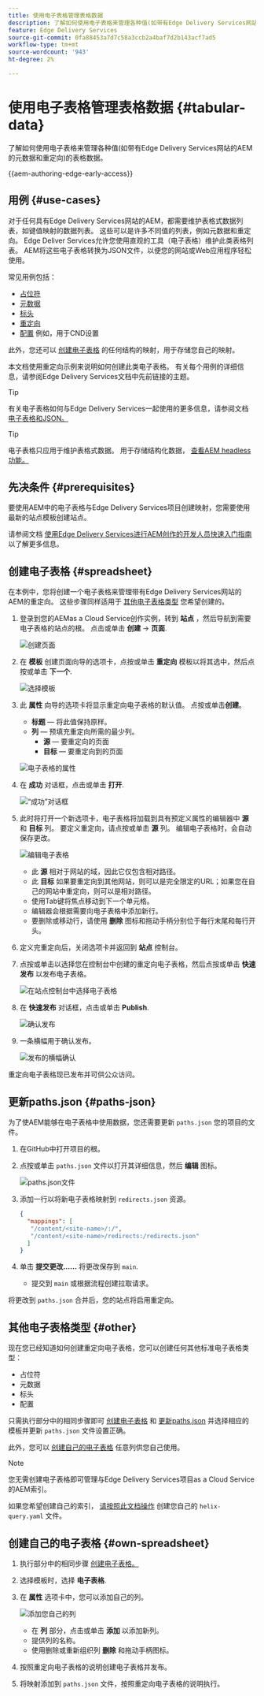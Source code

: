```yaml
---
title: 使用电子表格管理表格数据
description: 了解如何使用电子表格来管理各种值(如带有Edge Delivery Services网站的AEM的元数据和重定向)的表格数据。
feature: Edge Delivery Services
source-git-commit: 0fa88453a7d7c58a3ccb2a4baf7d2b143acf7ad5
workflow-type: tm+mt
source-wordcount: '943'
ht-degree: 2%

---
```



# 使用电子表格管理表格数据 {#tabular-data}

了解如何使用电子表格来管理各种值(如带有Edge Delivery Services网站的AEM的元数据和重定向)的表格数据。

{{aem-authoring-edge-early-access}}

## 用例 {#use-cases}

对于任何具有Edge Delivery Services网站的AEM，都需要维护表格式数据列表，如键值映射的数据列表。 这些可以是许多不同值的列表，例如元数据和重定向。 Edge Deliver Services允许您使用直观的工具（电子表格）维护此类表格列表。 AEM将这些电子表格转换为JSON文件，以便您的网站或Web应用程序轻松使用。

常见用例包括：

* [占位符](/help/edge/docs/placeholders.md)
* [元数据](/help/edge/docs/bulk-metadata.md)
* [标头](/help/edge/docs/custom-headers.md)
* [重定向](/help/edge/docs/redirects.md)
* [配置](/help/edge/docs/setup-byo-cdn-push-invalidation.md) 例如，用于CND设置

此外，您还可以 [创建电子表格](#own-spreadsheet) 的任何结构的映射，用于存储您自己的映射。

本文档使用重定向示例来说明如何创建此类电子表格。 有关每个用例的详细信息，请参阅Edge Delivery Services文档中先前链接的主题。

>[!TIP]
>
>有关电子表格如何与Edge Delivery Services一起使用的更多信息，请参阅文档 [电子表格和JSON。](/help/edge/developer/spreadsheets.md)

>[!TIP]
>
>电子表格只应用于维护表格式数据。 用于存储结构化数据， [查看AEM headless功能。](/help/headless/introduction.md)

## 先决条件 {#prerequisites}

要使用AEM中的电子表格与Edge Delivery Services项目创建映射，您需要使用最新的站点模板创建站点。

请参阅文档 [使用Edge Delivery Services进行AEM创作的开发人员快速入门指南](/help/edge/edge-dev-getting-started.md) 以了解更多信息。

## 创建电子表格 {#spreadsheet}

在本例中，您将创建一个电子表格来管理带有Edge Delivery Services网站的AEM的重定向。 这些步骤同样适用于 [其他电子表格类型](#other) 您希望创建的。

1. 登录到您的AEMas a Cloud Service创作实例，转到 **站点** ，然后导航到需要电子表格的站点的根。 点击或单击 **创建** -> **页面**.

   ![创建页面](assets/tabular-data/tabular-data-create-page.png)

1. 在 **模板** 创建页面向导的选项卡，点按或单击 **重定向** 模板以将其选中，然后点按或单击 **下一个**.

   ![选择模板](assets/tabular-data/tabular-data-create-page-teamplate-redirects.png)

1. 此 **属性** 向导的选项卡将显示重定向电子表格的默认值。 点按或单击&#x200B;**创建**。

   * **标题**  — 将此值保持原样。
   * **列**  — 预填充重定向所需的最少列。
      * **源**  — 要重定向的页面
      * **目标**  — 要重定向到的页面

   ![电子表格的属性](assets/tabular-data/tabular-data-create-page-properties-redirects.png)

1. 在 **成功** 对话框，点击或单击 **打开**.

   ![“成功”对话框](assets/tabular-data/tabular-data-success.png)

1. 此时将打开一个新选项卡，电子表格将加载到具有预定义属性的编辑器中 **源** 和 **目标** 列。 要定义重定向，请点按或单击 **源** 列。 编辑电子表格时，会自动保存更改。

   ![编辑电子表格](assets/tabular-data/tabular-data-edit-redirects.png)

   * 此 **源** 相对于网站的域，因此它仅包含相对路径。
   * 此 **目标** 如果要重定向到其他网站，则可以是完全限定的URL；如果您在自己的网站中重定向，则可以是相对路径。
   * 使用Tab键将焦点移动到下一个单元格。
   * 编辑器会根据需要向电子表格中添加新行。
   * 要删除或移动行，请使用 **删除** 图标和拖动手柄分别位于每行末尾和每行开头。

1. 定义完重定向后，关闭选项卡并返回到 **站点** 控制台。

1. 点按或单击以选择您在控制台中创建的重定向电子表格，然后点按或单击 **快速发布** 以发布电子表格。

   ![在站点控制台中选择电子表格](assets/tabular-data/tabular-data-select-publish.png)

1. 在 **快速发布** 对话框，点击或单击 **Publish**.

   ![确认发布](assets/tabular-data/tabular-data-quick-publish.png)

1. 一条横幅用于确认发布。

   ![发布的横幅确认](assets/tabular-data/tabular-data-publish-banner.png)

重定向电子表格现已发布并可供公众访问。

## 更新paths.json {#paths-json}

为了使AEM能够在电子表格中使用数据，您还需要更新 `paths.json` 您的项目的文件。

1. 在GitHub中打开项目的根。

1. 点按或单击 `paths.json` 文件以打开其详细信息，然后 **编辑** 图标。

   ![paths.json文件](assets/tabular-data/tabular-data-paths-json.png)

1. 添加一行以将新电子表格映射到 `redirects.json` 资源。

   ```json
   {
     "mappings": [
      "/content/<site-name>/:/",
      "/content/<site-name>/redirects:/redirects.json"
     ]
   }
   ```

1. 单击 **提交更改……** 将更改保存到 `main`.

   * 提交到 `main` 或根据流程创建拉取请求。

将更改到 `paths.json` 合并后，您的站点将启用重定向。

## 其他电子表格类型 {#other}

现在您已经知道如何创建重定向电子表格，您可以创建任何其他标准电子表格类型：

* 占位符
* 元数据
* 标头
* 配置

只需执行部分中的相同步骤即可 [创建电子表格](#spreadsheet) 和 [更新paths.json](#paths-json) 并选择相应的模板并更新 `paths.json` 文件设置正确。

此外，您可以 [创建自己的电子表格](#own-spreadsheet) 任意列供您自己使用。

>[!NOTE]
>
>您无需创建电子表格即可管理与Edge Delivery Services项目as a Cloud Service的AEM索引。
>
>如果您希望创建自己的索引， [请按照此文档操作](https://www.aem.live/developer/indexing#setting-up-more-index-configurations) 创建您自己的 `helix-query.yaml` 文件。

## 创建自己的电子表格 {#own-spreadsheet}

1. 执行部分中的相同步骤 [创建电子表格。](#spreadsheet)

1. 选择模板时，选择 **电子表格**.

1. 在 **属性** 选项卡中，您可以添加自己的列。

   ![添加您自己的列](assets/tabular-data/tabular-data-own-spreadsheet.png)

   * 在 **列** 部分，点击或单击 **添加** 以添加新列。
   * 提供列的名称。
   * 使用删除或重新组织列 **删除** 和拖动手柄图标。

1. 按照重定向电子表格的说明创建电子表格并发布。

1. 将映射添加到 `paths.json` 文件，按照重定向电子表格的说明执行。
